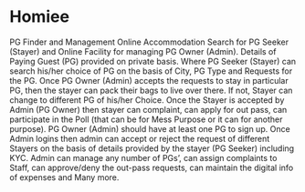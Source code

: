 # Homiee
PG Finder and Management
Online Accommodation Search for PG Seeker (Stayer) and Online Facility for managing PG Owner (Admin). Details of Paying Guest (PG) provided on private basis. Where PG Seeker (Stayer) can search his/her choice of PG on the basis of City, PG Type and Requests for the PG. Once PG Owner (Admin) accepts the requests to stay in particular PG, then the stayer can pack their bags to live over there. If not, Stayer can change to different PG of his/her Choice.
Once the Stayer is accepted by Admin (PG Owner) then stayer can complaint, can apply for out pass, can participate in the Poll (that can be for Mess Purpose or it can for another purpose).
PG Owner (Admin) should have at least one PG to sign up. Once Admin logins then admin can accept or reject the request of different Stayers on the basis of details provided by the stayer (PG Seeker) including KYC. Admin can manage any number of PGs’, can assign complaints to Staff, can approve/deny the out-pass requests, can maintain the digital info of expenses and Many more.
